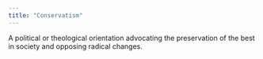 ```yaml
---
title: "Conservatism"
---
```

A political or theological orientation advocating the preservation of the best in society and opposing radical changes.

